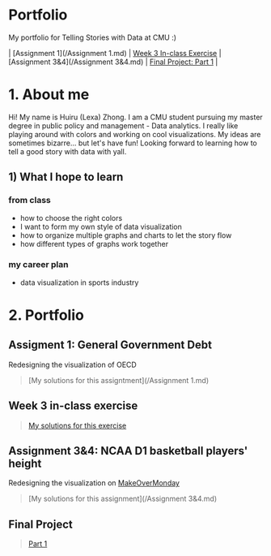 # Portfolio
My portfolio for Telling Stories with Data at CMU :)

| [Assignment 1](/Assignment 1.md) | [Week 3 In-class Exercise](/Week3_inclass.md) | [Assignment 3&4](/Assignment 3&4.md) | [Final Project: Part 1](/final_project_part1.md) |

# 1. About me
Hi! My name is Huiru (Lexa) Zhong. I am a CMU student pursuing my master degree in public policy and management - Data analytics. I really like playing around with colors and working on cool visualizations. My ideas are sometimes bizarre... but let's have fun! Looking forward to learning how to tell a good story with data with yall.

## 1) What I hope to learn
### from class
   -  how to choose the right colors
   -  I want to form my own style of data visualization
   -  how to organize multiple graphs and charts to let the story flow
   -  how different types of graphs work together
   
### my career plan
   - data visualization in sports industry



# 2. Portfolio
## Assigment 1: General Government Debt
Redesigning the visualization of OECD
> [My solutions for this assigntment](/Assignment 1.md)

## Week 3 in-class exercise
> [My solutions for this exercise](/Week3_inclass.md)

## Assignment 3&4: NCAA D1 basketball players' height
Redesigning the visualization on [MakeOverMonday](https://makeovermonday.co.uk/)
> [My solutions for this assignment](/Assignment 3&4.md)

## Final Project
> [Part 1](/final_project_part1.md)

